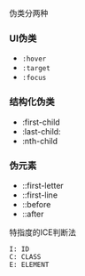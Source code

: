 伪类分两种
### UI伪类
- `:hover`
- `:target`
- `:focus`

### 结构化伪类
- :first-child
- :last-child:
- :nth-child

### 伪元素
- ::first-letter
- ::first-line
- ::before
- ::after

特指度的ICE判断法

```
I: ID
C: CLASS
E: ELEMENT
```